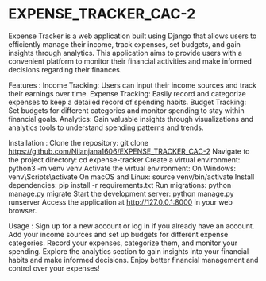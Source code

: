 # EXPENSE_TRACKER_CAC-2

Expense Tracker is a web application built using Django that allows users to efficiently manage their income, track expenses, set budgets, and gain insights through analytics. This application aims to provide users with a convenient platform to monitor their financial activities and make informed decisions regarding their finances.

Features :
Income Tracking: Users can input their income sources and track their earnings over time.
Expense Tracking: Easily record and categorize expenses to keep a detailed record of spending habits.
Budget Tracking: Set budgets for different categories and monitor spending to stay within financial goals.
Analytics: Gain valuable insights through visualizations and analytics tools to understand spending patterns and trends.


Installation :
Clone the repository: git clone https://github.com/Nilanjana1606/EXPENSE_TRACKER_CAC-2
Navigate to the project directory: cd expense-tracker
Create a virtual environment: python3 -m venv venv
Activate the virtual environment:
On Windows: venv\Scripts\activate
On macOS and Linux: source venv/bin/activate
Install dependencies: pip install -r requirements.txt
Run migrations: python manage.py migrate
Start the development server: python manage.py runserver
Access the application at http://127.0.0.1:8000 in your web browser.

Usage :
Sign up for a new account or log in if you already have an account.
Add your income sources and set up budgets for different expense categories.
Record your expenses, categorize them, and monitor your spending.
Explore the analytics section to gain insights into your financial habits and make informed decisions.
Enjoy better financial management and control over your expenses!

